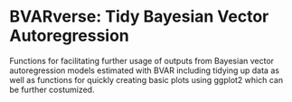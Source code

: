 BVARverse: Tidy Bayesian Vector Autoregression
=======

Functions for facilitating further usage of outputs from Bayesian vector 
autoregression models estimated with BVAR including tidying up data as well as 
functions for quickly creating basic plots using ggplot2 which can be further
costumized.